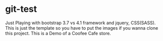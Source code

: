# git-test
Just Playing with bootstrap 3.7 vs 4.1 framework and jquery, CSS(SASS). This is just the template so you have to put the images if you wanna clone this project. This is a Demo of a Coofee Cafe store. 
